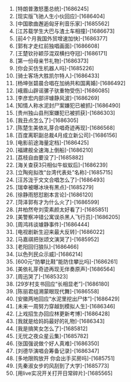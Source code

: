 
1. [特朗普激怒墨总统]-[1686245]
1. [现实版飞驰人生小伙回应]-[1686404]
1. [中国歌曲邂逅匈牙利音乐家]-[1685562]
1. [江苏载学生大巴与渣土车相撞]-[1686673]
1. [前4个月我国外贸增速加快]-[1686377]
1. [郭有才走红前独唱画面]-[1686608]
1. [王楚钦孙颖莎混双横扫夺冠]-[1686171]
1. [第一份母亲节礼物]-[1686373]
1. [你会买仿生机器人吗]-[1685226]
1. [骑士客场大胜凯尔特人]-[1686433]
1. [杨坤张碧晨合唱在加纳共和国离婚]-[1686492]
1. [峨眉山辟谣骡子驮重物受伤]-[1686085]
1. [李彦宏内部评璩静风波]-[1686269]
1. [知情人称水泥封尸案嫌犯已被抓]-[1686490]
1. [贵州独山县刑案嫌犯已被抓获]-[1686303]
1. [我丑点怎么了]-[1686305]
1. [陈楚生美依礼芽合唱奇迹再现]-[1686568]
1. [百度离职副总裁4月成立新公司]-[1686156]
1. [电影前途海量定档]-[1686425]
1. [福建舰全速海上倒船]-[1686210]
1. [荔枝自由要没了]-[1685882]
1. [海关查获3只相似牛蚁蚁后]-[1686239]
1. [立陶宛拟改“台湾代表处”名称]-[1685715]
1. [汪苏泷于文文合唱怎么了]-[1686493]
1. [瑞幸被曝冰块有黑点]-[1685279]
1. [徐静雨怒怼剧本言论]-[1686120]
1. [菏泽郭有才为什么火了]-[1686599]
1. [井柏然夸刘雯素颜太好看了]-[1685851]
1. [美警察冲错公寓误杀黑人飞行员]-[1686205]
1. [周鸿祎谈璩静事件]-[1686444]
1. [电视剧新生迎来最大反转]-[1686022]
1. [马嘉祺把张颂文演哭了]-[1685952]
1. [老阳回归狼队]-[1686466]
1. [以色列民众示威]-[1686214]
1. [600元“防攀比鞋”能防住攀比吗]-[1686261]
1. [美依礼芽奇迹再现无伴奏原声]-[1686564]
1. [周迅哭了]-[1685323]
1. [29岁村支书回应“长相显老”]-[1686180]
1. [陈丽君组溯蒙眼现代舞]-[1686558]
1. [安徽两地回应“水泥里挖出尸体”]-[1686429]
1. [未来一周努力穿越到模拟人生]-[1686346]
1. [上戏招生办回应林更新考博]-[1686428]
1. [我就是给妈妈最好的礼物]-[1686343]
1. [我是搞笑女怎么了]-[1685812]
1. [无忧之夜众星云集]-[1685782]
1. [张国强说做个好人真难]-[1686350]
1. [刘德华演唱会筹备记录]-[1686347]
1. [多地限购放开 你会出手买房吗]-[1685751]
1. [先秦淑女步的风刮到了大学]-[1685773]
1. [用live实况开关打开日常碎片]-[1685565]